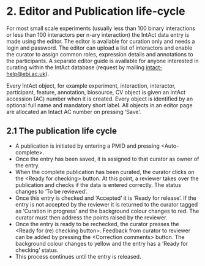 # 2. Editor and Publication life-cycle

For most small scale experiments \(usually less than 100 binary interactions or less than 100 interactors per n-ary interaction\) the IntAct data entry is made using the editor. The editor is available for curation only and needs a login and password. The editor can upload a list of interactors and enable the curator to assign common roles, expression details and annotations to the participants. A separate editor guide is available for anyone interested in curating within the IntAct database \(request by mailing [intact-help@ebi.ac.uk](mailto:intact-help@ebi.ac.uk)\).

Every IntAct object, for example experiment, interaction, interactor, participant, feature, annotation, biosource, CV object is given an IntAct accession \(AC\) number when it is created. Every object is identified by an optional full name and mandatory short label. All objects in an editor page are allocated an Intact AC number on pressing ‘Save’.

## 2.1 The publication life cycle

* A publication is initiated by entering a PMID and pressing &lt;Auto-complete&gt;.
* Once the entry has been saved, it is assigned to that curator as owner of the entry.
* When the complete publication has been curated, the curator clicks on the &lt;Ready for checking&gt; button. At this point, a reviewer takes over the publication and checks if the data is entered correctly. The status changes to ‘To be reviewed’.
* Once this entry is checked and ‘Accepted’ it is ‘Ready for release’. If the entry is not accepted by the reviewer it is returned to the curator tagged as ‘Curation in progress’ and the background colour changes to red. The curator must then address the points raised by the reviewer.
* Once the entry is ready to be rechecked, the curator presses the &lt;Ready for \(re\) checking button&gt;. Feedback from curator to reviewer can be added by pressing the &lt;Correction comments&gt; button. The background colour changes to yellow and the entry has a ‘Ready for checking’ status.
*  This process continues until the entry is released.

